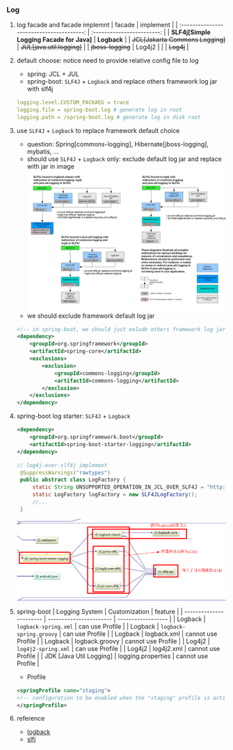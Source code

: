 ### Log

1. log facade and facade implemnt
   | facade | implement |
   | :---------------------------------------: | :------------------------: |
   | **SLF4j[Simple Logging Facade for Java]** | **Logback** |
   | ~~JCL[Jakarta Commons Logging]~~ | ~~JUL[java.util.logging]~~ |
   | ~~jboss-logging~~ | Log4j2 |
   | | ~~Log4j~~ |
2. default choose: notice need to provide relative config file to log

   - spring: JCL + JUL
   - spring-boot: `SLF4J` + `Logback` and replace others framework log jar with slf4j

   ```yaml
   logging.level.CUSTOM_PACKAEG = trace
   logging.file = spring-boot.log # generate log in root
   logging.path = /spring-boot.log # generate log in disk root
   ```

3. use `SLF4J` + `Logback` to replace framework default choice

   - question: Spring[commons-logging], Hibernate[jboss-logging], mybatis, ...
   - should use `SLF4J` + `Logback` only: exclude default log jar and replace with jar in image
     ![avatar](/static/image/log/slfj+logback.png)
   - we should exclude framework default log jar

   ```xml
   <!-- in spring-boot, we should just exlude others framework log jar -->
   <dependency>
       <groupId>org.springframework</groupId>
       <artifactId>spring-core</artifactId>
       <exclusions>
           <exclusion>
               <groupId>commons-logging</groupId>
               <artifactId>commons-logging</artifactId>
           </exclusion>
       </exclusions>
   </dependency>
   ```

4. spring-boot log starter: `SLF4J` + `Logback`

   ```xml
   <dependency>
       <groupId>org.springframework.boot</groupId>
       <artifactId>spring-boot-starter-logging</artifactId>
   </dependency>
   ```

   ```java
   // log4j-over-slf4j implement
    @SuppressWarnings("rawtypes")
    public abstract class LogFactory {
        static String UNSUPPORTED_OPERATION_IN_JCL_OVER_SLF4J = "http://www.slf4j.org/codes.html#unsupported_operation_in_jcl_over_slf4j";
        static LogFactory logFactory = new SLF4JLogFactory();
        //...
    }
   ```

   ![avatar](/static/image/log/spring-boot-log.png)

5. spring-boot
   | Logging System | Customization | feature |
   | ----------------------- | ----------------------- | ------------------ |
   | Logback | `logback-spring.xml` | can use Profile |
   | Logback | `logback-spring.groovy` | can use Profile |
   | Logback | logback.xml | cannot use Profile |
   | Logback | logback.groovy | cannot use Profile |
   | Log4j2 | `log4j2-spring.xml` | can use Profile |
   | Log4j2 | log4j2.xml | cannot use Profile |
   | JDK [Java Util Logging] | logging.properties | cannot use Profile |

   - Profile

   ```xml
   <springProfile name="staging">
   <!-- configuration to be enabled when the "staging" profile is active -->
   </springProfile>
   ```

6. reference
   - [logback](http://logback.qos.ch/)
   - [slfj](http://www.slf4j.org/)
